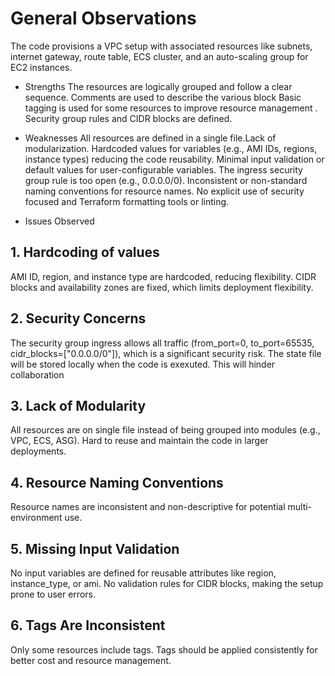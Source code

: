 # General Observations
The code provisions a VPC setup with associated resources like subnets, internet gateway, route table, ECS cluster, and an auto-scaling group for EC2 instances.

- Strengths
The resources are logically grouped and follow a clear sequence.
Comments are used to describe the various block 
Basic tagging is used for some resources to improve resource management .
Security group rules and CIDR blocks are defined.

- Weaknesses
 All resources are defined in a single file.Lack of modularization.
Hardcoded values for variables (e.g., AMI IDs, regions, instance types) reducing the code reusability.
Minimal input validation or default values for user-configurable variables.
The ingress security group rule is too open (e.g., 0.0.0.0/0).
Inconsistent or non-standard naming conventions for resource names.
No explicit use of security focused and  Terraform formatting tools or linting.

- Issues Observed
## 1. **Hardcoding of values**
AMI ID, region, and instance type are hardcoded, reducing flexibility.
CIDR blocks and availability zones are fixed, which limits deployment flexibility.

## 2. **Security Concerns**
The security group ingress allows all traffic (from_port=0, to_port=65535, cidr_blocks=["0.0.0.0/0"]), which is a significant security risk.
The state file will be stored locally when the code is exexuted. This will hinder collaboration

## 3. **Lack of Modularity**
All resources are on single file instead of being grouped into modules (e.g., VPC, ECS, ASG).
Hard to reuse and maintain the code in larger deployments.

## 4. **Resource Naming Conventions**
Resource names are inconsistent and non-descriptive for potential multi-environment use.

## 5. **Missing Input Validation**
No input variables are defined for reusable attributes like region, instance_type, or ami.
No validation rules for CIDR blocks, making the setup prone to user errors.

## 6. **Tags Are Inconsistent**
Only some resources include tags. Tags should be applied consistently for better cost and resource management.
